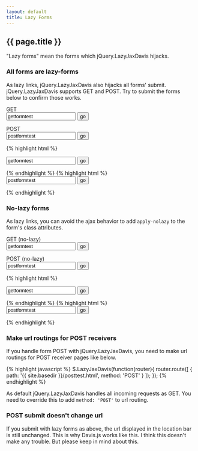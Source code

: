 ```yaml
---
layout: default
title: Lazy Forms
---
```


## {{ page.title }}

"Lazy forms" mean the forms which jQuery.LazyJaxDavis hijacks.  

### All forms are lazy-forms

As lazy links, jQuery.LazyJaxDavis also hijacks all forms' submit.  
jQuery.LazyJaxDavis supports GET and POST. Try to submit the forms below to confirm those works.

<div class="mod-forms">
	<div class="h">GET</div>
	<form action="{{ site.basedir }}/gettest.html" method="get">
		<input type="text" value="getformtest" name="getval"> <input type="submit" value="go">
	</form>
	<div class="h">POST</div>
	<form action="{{ site.basedir }}/posttest.html" method="post">
		<input type="text" value="postformtest" name="postval"> <input type="submit" value="go">
	</form>
</div>

{% highlight html %}
<form action="{{ site.basedir }}/gettest.html" method="get">
	<input type="text" value="getformtest" name="getval"> <input type="submit" value="go">
</form>
{% endhighlight %}
{% highlight html %}
<form action="{{ site.basedir }}/posttest.html" method="post">
	<input type="text" value="postformtest" name="postval"> <input type="submit" value="go">
</form>
{% endhighlight %}

### No-lazy forms

As lazy links, you can avoid the ajax behavior to add `apply-nolazy` to the form's class attributes.

<div class="mod-forms">
	<div class="h">GET (no-lazy)</div>
	<form action="{{ site.basedir }}/gettest.html" method="get" class="apply-nolazy">
		<input type="text" value="getformtest" name="getval"> <input type="submit" value="go">
	</form>
	<div class="h">POST (no-lazy)</div>
	<form action="{{ site.basedir }}/posttest.html" method="post" class="apply-nolazy">
		<input type="text" value="postformtest" name="postval"> <input type="submit" value="go">
	</form>
</div>

{% highlight html %}
<form action="{{ site.basedir }}/gettest.html" method="get" class="apply-nolazy">
	<input type="text" value="getformtest" name="getval"> <input type="submit" value="go">
</form>
{% endhighlight %}
{% highlight html %}
<form action="{{ site.basedir }}/posttest.html" method="post" class="apply-nolazy">
	<input type="text" value="postformtest" name="postval"> <input type="submit" value="go">
</form>
{% endhighlight %}

### Make url routings for POST receivers

If you handle form POST with jQuery.LazyJaxDavis, you need to make url routings for POST receiver pages like below.

{% highlight javascript %}
$.LazyJaxDavis(function(router){
	router.route([
		{
			path: '{{ site.basedir }}/posttest.html',
			method: 'POST'
		}
	]);
});
{% endhighlight %}

As default jQuery.LazyJaxDavis handles all incoming requests as GET. You need to override this to add `method: 'POST'` to url routing.

### POST submit doesn't change url

If you submit with lazy forms as above, the url displayed in the location bar is still unchanged. This is why Davis.js works like this. I think this doesn't make any trouble. But please keep in mind about this.


